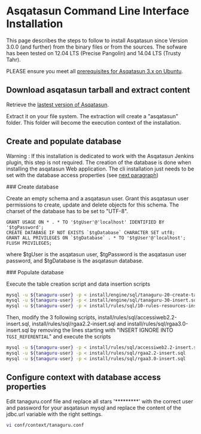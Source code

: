 # Asqatasun Command Line Interface Installation

This page describes the steps to follow to install Asqatasun since Version 3.0.0 (and further) from the binary files or from the sources. The sofware has been tested on 12.04 LTS (Precise Pangolin) and 14.04 LTS (Trusty Tahr).

PLEASE ensure you meet all [prerequisites for Asqatasun 3.x on Ubuntu](#prerequisites).

## Download asqatasun tarball and extract content

Retrieve the [lastest version of Asqatasun](http://download.tanaguru.org/Tanaguru/tanaguru-latest.tar.gz). 

Extract it on your file system. The extraction will create a "asqatasun" folder. This folder will become the execution context of the installation.

## Create and populate database

Warning : If this installation is dedicated to work with the Asqatasun Jenkins plugin, this step is not required. The creation of the database is done when installing the asqatasun Web application. The cli installation just needs to be set with the database access properties (see [next paragraph](#configure-context-with-database-access-properties))

### Create database

Create an empty schema and a asqatasun user. Grant this asqatasun user permissions to create, update and delete objects for this schema. The charset of the database has to be set to "UTF-8".

```mysql
GRANT USAGE ON * . * TO '$tgUser'@'localhost' IDENTIFIED BY '$tgPassword';
CREATE DATABASE IF NOT EXISTS `$tgDatabase` CHARACTER SET utf8;
GRANT ALL PRIVILEGES ON `$tgDatabase` . * TO '$tgUser'@'localhost';
FLUSH PRIVILEGES;
```

where $tgUser is the asqatasun user, $tgPassword is the asqatasun user password, and $tgDatabase is the asqatasun database.

### Populate database

Execute the table creation script and data insertion scripts

```sh
mysql -u ${tanaguru-user} -p < install/engine/sql/tanaguru-20-create-tables.sql
mysql -u ${tanaguru-user} -p < install/engine/sql/tanaguru-30-insert.sql 
mysql -u ${tanaguru-user} -p < install/rules/sql/10-rules-resources-insert.sql
```

Then, modify the 3 following scripts, install/rules/sql/accessiweb2.2-insert.sql, install/rules/sql/rgaa2.2-insert.sql and install/rules/sql/rgaa3.0-insert.sql by removing the lines starting with "INSERT IGNORE INTO `TGSI_REFERENTIAL`" and execute the scripts

```sh
mysql -u ${tanaguru-user} -p < install/rules/sql/accessiweb2.2-insert.sql
mysql -u ${tanaguru-user} -p < install/rules/sql/rgaa2.2-insert.sql
mysql -u ${tanaguru-user} -p < install/rules/sql/rgaa3.0-insert.sql
```

## Configure context with database access properties

Edit tanaguru.conf file and replace all stars '\*\*\*\*\*\*\*\*\*' with the correct user and password for your asqatasun mysql and replace the content of the jdbc.url variable with the right settings.

```sh
vi conf/context/tanaguru.conf
```
